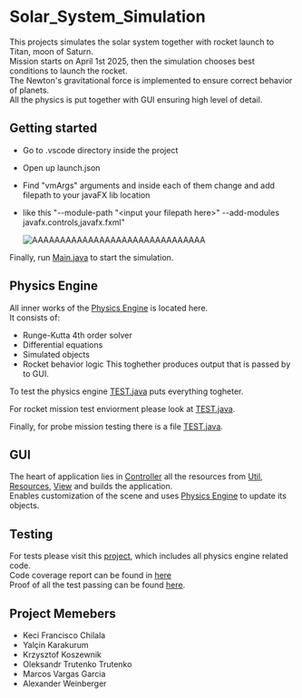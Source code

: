 # Solar_System_Simulation
This projects simulates the solar system together with rocket launch to Titan, moon of Saturn. <br>
Mission starts on April 1st 2025, then the simulation chooses best conditions to launch the rocket.<br>
The Newton's gravitational force is implemented to ensure correct behavior of planets. <br>
All the physics is put together with GUI ensuring high level of detail.

## Getting started
- Go to .vscode directory inside the project
- Open up launch.json
- Find "vmArgs" arguments and inside each of them change and add filepath to your javaFX lib location
- like this "--module-path \"\<input your filepath here>" --add-modules javafx.controls,javafx.fxml"

  ![AAAAAAAAAAAAAAAAAAAAAAAAAAAAAAA](https://github.com/user-attachments/assets/de67271d-d386-46ab-91b2-4c10f43a6829)


Finally, run [Main.java](./src/Main.java) to start the simulation. 

## Physics Engine
All inner works of the [Physics Engine](./src/Physics_Engine) is located here. <br>
It consists of:
- Runge-Kutta 4th order solver 
- Differential equations
- Simulated objects
- Rocket behavior logic
This toghether produces output that is passed by to GUI.

To test the physics engine [TEST.java](./src/Physics_Engine/ODESolverRK4/TEST.java) puts everything togheter.

For rocket mission test enviorment please look at [TEST.java](./src/Physics_Engine/RocketMissson/TEST.java).

Finally, for probe mission testing there is a file [TEST.java](./src/Physics_Engine/ProbeMission/TEST.java).

## GUI
The heart of application lies in [Controller](./src/Controller) all the resources from [Util](./src/Util), [Resources](./src/Resources), [View](./src/View) and builds the application. <br>
Enables customization of the scene and uses [Physics Engine](./src/Physics_Engine) to update its objects.




## Testing 
For tests please visit this [project](https://github.com/MarcosVG15/Physics-Engine---Orbital-Dynamics), which includes all physics engine related code. <br>
Code coverage report can be found in [here](./code_coverage) <br>
Proof of all the test passing can be found [here](./code_coverage/testResults.md).



## Project Memebers
- Keci Francisco Chilala
- Yalçin Karakurum
- Krzysztof Koszewnik
- Oleksandr Trutenko Trutenko
- Marcos Vargas Garcia
- Alexander Weinberger





